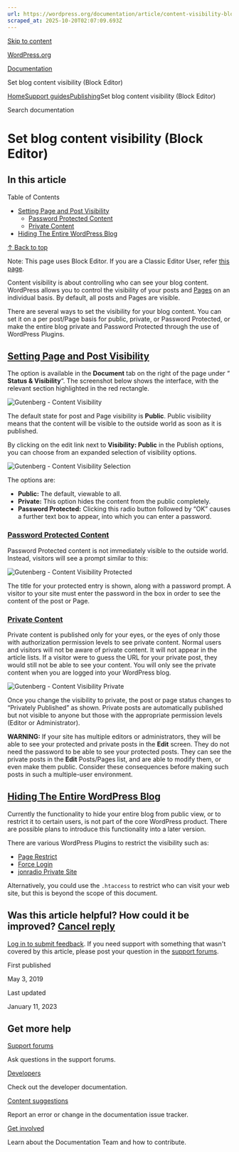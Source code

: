 ```yaml
---
url: https://wordpress.org/documentation/article/content-visibility-block-editor
scraped_at: 2025-10-20T02:07:09.693Z
---
```


[Skip to content](https://wordpress.org/documentation/article/content-visibility-block-editor/#wp--skip-link--target)

[WordPress.org](https://wordpress.org/)

[Documentation](https://wordpress.org/documentation)

Set blog content visibility (Block Editor)

[Home](https://wordpress.org/documentation)[Support guides](https://wordpress.org/documentation/support-guides/)[Publishing](https://wordpress.org/documentation/category/publishing/)Set blog content visibility (Block Editor)

Search documentation

# Set blog content visibility (Block Editor)

## In this article

Table of Contents

- [Setting Page and Post Visibility](https://wordpress.org/documentation/article/content-visibility-block-editor/#setting-page-and-post-visibility)
  - [Password Protected Content](https://wordpress.org/documentation/article/content-visibility-block-editor/#password-protected-content)
  - [Private Content](https://wordpress.org/documentation/article/content-visibility-block-editor/#private-content)
- [Hiding The Entire WordPress Blog](https://wordpress.org/documentation/article/content-visibility-block-editor/#hiding-the-entire-wordpress-blog)

[↑ Back to top](https://wordpress.org/documentation/article/content-visibility-block-editor/#wp--skip-link--target)

Note: This page uses Block Editor. If you are a Classic Editor User, refer [this page](https://wordpress.org/support/article/content-visibility/).

Content visibility is about controlling who can see your blog content. WordPress allows you to control the visibility of your posts and [Pages](https://wordpress.org/support/article/pages/) on an individual basis. By default, all posts and Pages are visible.

There are several ways to set the visibility for your blog content. You can set it on a per post/Page basis for public, private, or Password Protected, or make the entire blog private and Password Protected through the use of WordPress Plugins.

## [Setting Page and Post Visibility](https://wordpress.org/documentation/article/content-visibility-block-editor/\#setting-page-and-post-visibility)

The option is available in the **Document** tab on the right of the page under “ **Status & Visibility**“. The screenshot below shows the interface, with the relevant section highlighted in the red rectangle.

![Gutenberg - Content Visibility](https://wordpress.org/documentation/files/2018/12/Gutenberg-Content-Visibility-1024x522.png)

The default state for post and Page visibility is **Public**. Public visibility means that the content will be visible to the outside world as soon as it is published.

By clicking on the edit link next to **Visibility: Public** in the Publish options, you can choose from an expanded selection of visibility options.

![Gutenberg - Content Visibility Selection](https://wordpress.org/documentation/files/2018/12/Gutenberg-Content-Visibility-Selection.png)

The options are:

- **Public:** The default, viewable to all.
- **Private:** This option hides the content from the public completely.
- **Password Protected:** Clicking this radio button followed by “OK” causes a further text box to appear, into which you can enter a password.

### [Password Protected Content](https://wordpress.org/documentation/article/content-visibility-block-editor/\#password-protected-content)

Password Protected content is not immediately visible to the outside world. Instead, visitors will see a prompt similar to this:

![Gutenberg - Content Visibility Protected](https://wordpress.org/documentation/files/2018/12/Gutenberg-Content-Visibility-Protected.png)

The title for your protected entry is shown, along with a password prompt. A visitor to your site must enter the password in the box in order to see the content of the post or Page.

### [Private Content](https://wordpress.org/documentation/article/content-visibility-block-editor/\#private-content)

Private content is published only for your eyes, or the eyes of only those with authorization permission levels to see private content. Normal users and visitors will not be aware of private content. It will not appear in the article lists. If a visitor were to guess the URL for your private post, they would still not be able to see your content. You will only see the private content when you are logged into your WordPress blog.

![Gutenberg - Content Visibility Private](https://wordpress.org/documentation/files/2019/05/Gutenberg-Content-Visibility-Private.png)

Once you change the visibility to private, the post or page status changes to “Privately Published” as shown. Private posts are automatically published but not visible to anyone but those with the appropriate permission levels (Editor or Administrator).

**WARNING:** If your site has multiple editors or administrators, they will be able to see your protected and private posts in the **Edit** screen. They do not need the password to be able to see your protected posts. They can see the private posts in the **Edit** Posts/Pages list, and are able to modify them, or even make them public. Consider these consequences before making such posts in such a multiple-user environment.

## [Hiding The Entire WordPress Blog](https://wordpress.org/documentation/article/content-visibility-block-editor/\#hiding-the-entire-wordpress-blog)

Currently the functionality to hide your entire blog from public view, or to restrict it to certain users, is not part of the core WordPress product. There are possible plans to introduce this functionality into a later version.

There are various WordPress Plugins to restrict the visibility such as:

- [Page Restrict](https://wordpress.org/plugins/pagerestrict/)
- [Force Login](https://wordpress.org/plugins/wp-force-login/)
- [jonradio Private Site](https://wordpress.org/plugins/jonradio-private-site/)

Alternatively, you could use the `.htaccess` to restrict who can visit your web site, but this is beyond the scope of this document.

## Was this article helpful? How could it be improved? [Cancel reply](https://wordpress.org/documentation/article/content-visibility-block-editor/\#respond)

[Log in to submit feedback](https://login.wordpress.org/?redirect_to=https%3A%2F%2Fwordpress.org%2Fdocumentation%2Farticle%2Fcontent-visibility-block-editor%2F&locale=en_US). If you need support with something that wasn't covered by this article, please post your question in the [support forums](https://wordpress.org/support/forums/).

First published

May 3, 2019

Last updated

January 11, 2023

## Get more help

[Support forums](https://wordpress.org/support/forums/)

Ask questions in the support forums.

[Developers](https://developer.wordpress.org/)

Check out the developer documentation.

[Content suggestions](https://github.com/WordPress/Documentation-Issue-Tracker/issues)

Report an error or change in the documentation issue tracker.

[Get involved](https://make.wordpress.org/docs/)

Learn about the Documentation Team and how to contribute.